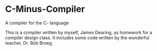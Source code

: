 # C-Minus-Compiler
A compiler for the C- language

This is a compiler written by myself, James Dearing, as homework for a compiler design class. It includes some code written by the wonderful teacher, Dr. Bob Broeg.